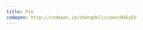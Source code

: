 ```yaml
---
title: Pie                               
codepen: http://codepen.io/zhongdeliu/pen/NdEyEV 
---
```


